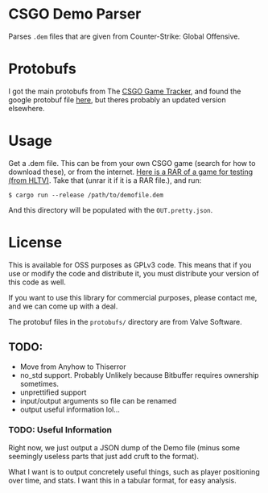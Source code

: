 # CSGO Demo Parser

Parses `.dem` files that are given from Counter-Strike: Global Offensive.

# Protobufs

I got the main protobufs from The [CSGO Game Tracker](https://github.com/SteamDatabase/GameTracking-CSGO),
and found the google protobuf file [here](https://github.com/ValvePython/csgo), but theres probably an updated version elsewhere.

# Usage

Get a .dem file. This can be from your own CSGO game (search for how to download these), or from the internet. [Here is a RAR of a game for testing (from HLTV)](https://www.hltv.org/download/demo/75565).
Take that (unrar it if it is a RAR file.), and run:

```
$ cargo run --release /path/to/demofile.dem
```

And this directory will be populated with the `OUT.pretty.json`.

# License

This is available for OSS purposes as GPLv3 code. This means that if you use or modify the code and distribute it, you must distribute your version of this code as well.

If you want to use this library for commercial purposes, please contact me, and we can come up with a deal.

The protobuf files in the `protobufs/` directory are from Valve Software.

## TODO:

- Move from Anyhow to Thiserror
- no_std support. Probably Unlikely because Bitbuffer requires ownership sometimes.
- unprettified support
- input/output arguments so file can be renamed
- output useful information lol...

### TODO: Useful Information

Right now, we just output a JSON dump of the Demo file (minus some seemingly useless parts that just add cruft to the format).

What I want is to output concretely useful things, such as player positioning over time, and stats. I want this in a tabular format, for easy analysis.
